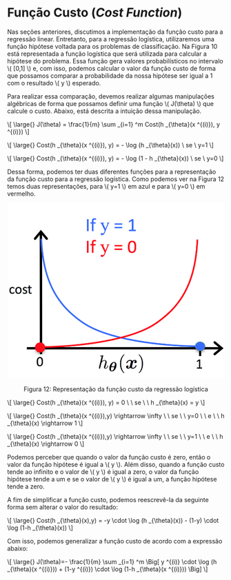 # Função Custo (_Cost Function_)

Nas seções anteriores, discutimos a implementação da função custo para a regressão linear. Entretanto,
para a regressão logística, utilizaremos uma função hipótese voltada para os problemas de
classificação. Na Figura 10 está representada a função logística que será utilizada para calcular a
hipótese do problema. Essa função gera valores probabilísticos no intervalo \\( [0,1] \\) e, com isso,
podemos calcular o valor da função custo de forma que possamos comparar a probabilidade da nossa
hipótese ser igual a 1 com o resultado \\( y \\) esperado.

Para realizar essa comparação, devemos realizar algumas manipulações algébricas de forma que
possamos definir uma função \\( J(\theta) \\) que calcule o custo. Abaixo, está descrita a intuição dessa
manipulação.

\\[
  \large{} J(\theta) = \frac{1}{m} \sum _{i=1} ^m Cost(h _{\theta}(x ^{(i)}), y ^{(i)})
\\]

\\[
  \large{} Cost(h _{\theta}(x ^{(i)}), y) = - \log (h _{\theta}(x)) \\ se \\ y=1
\\]

\\[
  \large{} Cost(h _{\theta}(x ^{(i)}), y) = - \log (1 - h _{\theta}(x)) \\ se \\ y=0
\\]

Dessa forma, podemos ter duas diferentes funções para a representação da função custo para a
regressão logística. Como podemos ver na Figura 12 temos duas representações, para \\( y=1 \\) em azul
e para \\( y=0 \\) em vermelho.

<p align="center">
  <img src="./img/12.png">
</p>

<p align="center">
Figura 12: Representação da função custo da regressão logística
</p>

\\[
  \large{} Cost(h _{\theta}(x ^{(i)}), y) = 0 \\ \\ se \\ \\ h _{\theta}(x) = y
\\]

\\[
  \large{} Cost(h _{\theta}(x ^{(i)}),y) \rightarrow \infty \\ \\ se \\ \\ y=0 \\ \\ e \\ \\ h _{\theta}(x) \rightarrow 1
\\]

\\[
  \large{} Cost(h _{\theta}(x ^{(i)}),y) \rightarrow \infty \\ \\ se \\ \\ y=1 \\ \\ e \\ \\ h _{\theta}(x) \rightarrow 0
\\]

Podemos perceber que quando o valor da função custo é zero, então o valor da função hipótese é
igual a \\( y \\). Além disso, quando a função custo tende ao infinito e o valor de \\( y \\) é igual a zero, o valor
da função hipótese tende a um e se o valor de \\( y \\) é igual a um, a função hipótese tende a zero.

A fim de simplificar a função custo, podemos reescrevê-la da seguinte forma sem alterar o valor do
resultado:

\\[
  \large{} Cost(h _{\theta}(x),y) = -y \cdot \log (h _{\theta}(x)) - (1-y) \cdot \log (1-h _{\theta}(x))
\\]

Com isso, podemos generalizar a função custo de acordo com a expressão abaixo:

\\[
  \large{} J(\theta)=- \frac{1}{m} \sum _{i=1} ^m
    \Big[ y ^{(i)} \cdot \log (h _{\theta}(x ^{(i)})) + (1-y ^{(i)}) \cdot \log (1-h _{\theta}(x ^{(i)})) \Big]
\\]
